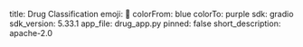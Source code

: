 title: Drug Classification
emoji: 🏢
colorFrom: blue
colorTo: purple
sdk: gradio
sdk_version: 5.33.1
app_file: drug_app.py
pinned: false
short_description: apache-2.0